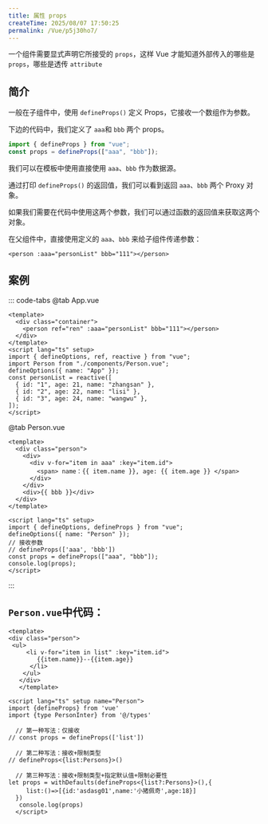 ```yaml
---
title: 属性 props
createTime: 2025/08/07 17:50:25
permalink: /Vue/p5j30ho7/
---
```


一个组件需要显式声明它所接受的 `props`，这样 Vue 才能知道外部传入的哪些是 `props`，哪些是透传 `attribute`

## 简介

一般在子组件中，使用 `defineProps()` 定义 Props，它接收一个数组作为参数。

下边的代码中，我们定义了 `aaa`和 `bbb` 两个 props。

```js title="Person.vue"
import { defineProps } from "vue";
const props = defineProps(["aaa", "bbb"]);
```

我们可以在模板中使用直接使用 `aaa`、`bbb` 作为数据源。

通过打印 `defineProps()` 的返回值，我们可以看到返回 `aaa`、`bbb` 两个 Proxy 对象。

如果我们需要在代码中使用这两个参数，我们可以通过函数的返回值来获取这两个对象。

在父组件中，直接使用定义的 `aaa`、`bbb` 来给子组件传递参数：

```vue
<person :aaa="personList" bbb="111"></person>
```

## 案例

::: code-tabs
@tab App.vue

```vue :collapsed-lines=10
<template>
  <div class="container">
    <person ref="ren" :aaa="personList" bbb="111"></person>
  </div>
</template>
<script lang="ts" setup>
import { defineOptions, ref, reactive } from "vue";
import Person from "./components/Person.vue";
defineOptions({ name: "App" });
const personList = reactive([
  { id: "1", age: 21, name: "zhangsan" },
  { id: "2", age: 22, name: "lisi" },
  { id: "3", age: 24, name: "wangwu" },
]);
</script>
```

@tab Person.vue

```vue :collapsed-lines=10
<template>
  <div class="person">
    <div>
      <div v-for="item in aaa" :key="item.id">
        <span> name：{{ item.name }}, age: {{ item.age }} </span>
      </div>
    </div>
    <div>{{ bbb }}</div>
  </div>
</template>

<script lang="ts" setup>
import { defineOptions, defineProps } from "vue";
defineOptions({ name: "Person" });
// 接收参数
// defineProps(['aaa', 'bbb'])
const props = defineProps(["aaa", "bbb"]);
console.log(props);
</script>
```

:::

## `Person.vue`中代码：

```Vue
<template>
<div class="person">
 <ul>
     <li v-for="item in list" :key="item.id">
        {{item.name}}--{{item.age}}
      </li>
    </ul>
   </div>
   </template>

<script lang="ts" setup name="Person">
import {defineProps} from 'vue'
import {type PersonInter} from '@/types'

  // 第一种写法：仅接收
// const props = defineProps(['list'])

  // 第二种写法：接收+限制类型
// defineProps<{list:Persons}>()

  // 第三种写法：接收+限制类型+指定默认值+限制必要性
let props = withDefaults(defineProps<{list?:Persons}>(),{
     list:()=>[{id:'asdasg01',name:'小猪佩奇',age:18}]
  })
   console.log(props)
  </script>
```
